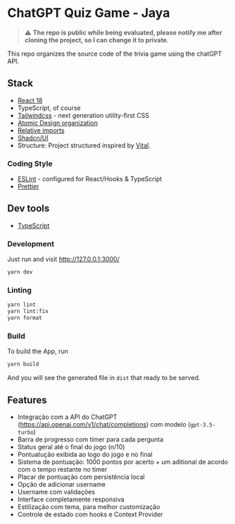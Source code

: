 # ChatGPT Quiz Game - Jaya

> :warning: **The repo is public while being evaluated, please notify me after cloning the project, so I can change it to private.**

This repo organizes the source code of the trivia game using the chatGPT API.

## Stack

- [React 18](https://beta.reactjs.org/)
- TypeScript, of course
- [Tailwindcss](https://tailwindcss.com/) - next generation utility-first CSS
- [Atomic Design organization](https://bradfrost.com/blog/post/atomic-web-design/)
- [Relative imports](https://github.com/vitejs/vite/issues/88#issuecomment-762415200)
- [Shadcn/UI](https://ui.shadcn.com)
- Structure: Project structured inspired by [Vital](https://vital.josepvidal.dev).

### Coding Style

- [ESLint](https://eslint.org/) - configured for React/Hooks & TypeScript
- [Prettier](https://prettier.io/)

## Dev tools

- [TypeScript](https://www.typescriptlang.org/)

### Development

Just run and visit http://127.0.0.1:3000/

```bash
yarn dev
```

### Linting

```bash
yarn lint
yarn lint:fix
yarn format
```

### Build

To build the App, run

```bash
yarn build
```

And you will see the generated file in `dist` that ready to be served.

## Features

- Integração com a API do ChatGPT (https://api.openai.com/v1/chat/completions) com modelo (`gpt-3.5-turbo`)
- Barra de progresso com timer para cada pergunta
- Status geral até o final do jogo (n/10)
- Pontuatução exibida ao logo do jogo e no final
- Sistema de pontuação: 1000 pontos por acerto + um aditional de acordo com o tempo restante no timer
- Placar de pontuação com persistência local
- Opção de adicionar username
- Username com validações
- Interface completamente responsiva
- Estilização com tema, para melhor customização
- Controle de estado com hooks e Context Provider
